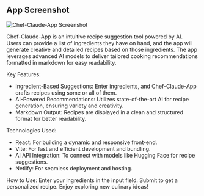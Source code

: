 ## App Screenshot
![Chef-Claude-App Screenshot](assets/images/chef-claude-screenshot.png)


Chef-Claude-App is an intuitive recipe suggestion tool powered by AI. Users can provide a list of ingredients they have on hand, and the app will generate creative and detailed recipes based on those ingredients. The app leverages advanced AI models to deliver tailored cooking recommendations formatted in markdown for easy readability.

Key Features:
- Ingredient-Based Suggestions: Enter ingredients, and Chef-Claude-App crafts recipes using some or all of them.
- AI-Powered Recommendations: Utilizes state-of-the-art AI for recipe generation, ensuring variety and creativity.
- Markdown Output: Recipes are displayed in a clean and structured format for better readability.
  
Technologies Used:
- React: For building a dynamic and responsive front-end.
- Vite: For fast and efficient development and bundling.
- AI API Integration: To connect with models like Hugging Face for recipe suggestions.
- Netlify: For seamless deployment and hosting.
  
How to Use:
Enter your ingredients in the input field.
Submit to get a personalized recipe.
Enjoy exploring new culinary ideas!
